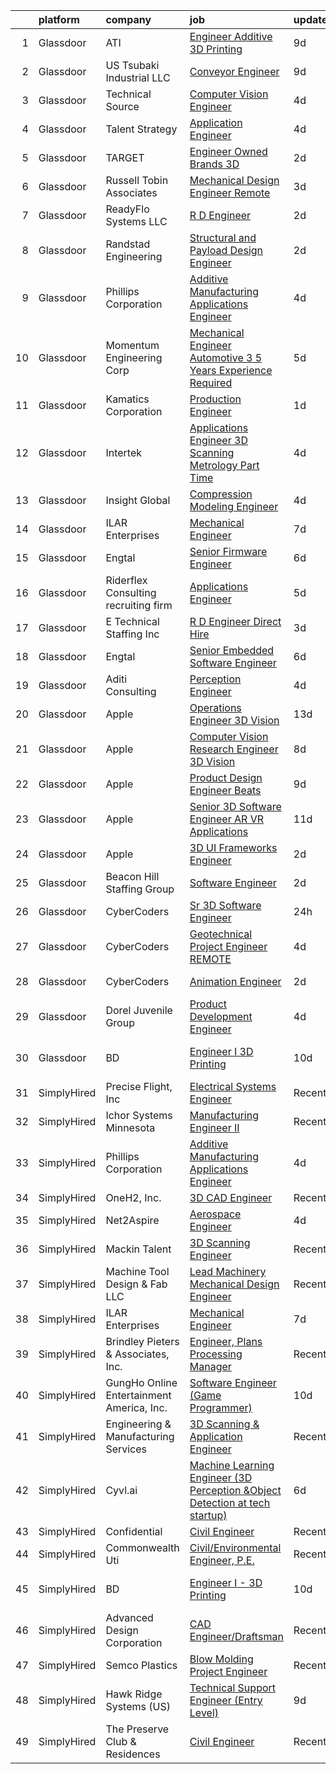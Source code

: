 

|    | platform    | company                                   | job                                                                                                                                                                                                                                                                                                                                                                                                                                                                                                                                                                                                                                                                                                                                                                                                                                                                                                                                                                                                                                                                                                                                                                                                                                                                                                                                                                                                | update_time   | location                   |
|---:|:------------|:------------------------------------------|:---------------------------------------------------------------------------------------------------------------------------------------------------------------------------------------------------------------------------------------------------------------------------------------------------------------------------------------------------------------------------------------------------------------------------------------------------------------------------------------------------------------------------------------------------------------------------------------------------------------------------------------------------------------------------------------------------------------------------------------------------------------------------------------------------------------------------------------------------------------------------------------------------------------------------------------------------------------------------------------------------------------------------------------------------------------------------------------------------------------------------------------------------------------------------------------------------------------------------------------------------------------------------------------------------------------------------------------------------------------------------------------------------|:--------------|:---------------------------|
|  1 | Glassdoor   | ATI                                       | [Engineer  Additive   3D Printing ](https://www.glassdoor.com/partner/jobListing.htm?pos=130&ao=1136043&s=58&guid=0000018210216b6cb59855c80be7307d&src=GD_JOB_AD&t=SR&vt=w&ea=1&cs=1_a6d0b720&cb=1658128002900&jobListingId=1007993265996&jrtk=3-0-1g8822qtq2ap1001-1g8822quei7lr800-09df6aad6b922a88-)                                                                                                                                                                                                                                                                                                                                                                                                                                                                                                                                                                                                                                                                                                                                                                                                                                                                                                                                                                                                                                                                                            | 9d            | New Britain, CT            |
|  2 | Glassdoor   | US Tsubaki Industrial  LLC                | [Conveyor Engineer](https://www.glassdoor.com/partner/jobListing.htm?pos=104&ao=1110586&s=58&guid=0000018210216b6cb59855c80be7307d&src=GD_JOB_AD&t=SR&vt=w&cs=1_c8540075&cb=1658128002382&jobListingId=1007992475288&cpc=5FEB1BEB8E14EF52&jrtk=3-0-1g8822qtq2ap1001-1g8822quei7lr800-650fce38af5bd460--6NYlbfkN0D4ROY9lslZXeKtuIKoUQUNo2wfgAtuUotm8G61JvlSj0WO8vkY0mXyyBoHddmEx16qx_PiSn1LqWMoSv8TzmYf2bwwpK3yUzX26VbhTm_TYDTWOvW_pkTvqg8kDKgp7xfYj_Uk8cLyU3UZiJEJI1oRPKA8pw3UpE3U8SU2RR38x_g6VsvQSC_GKcWTQfgmbMVA8c8xkKfaX4JyfSmI_1KYPDryyif9YTvilj1jgdPorQRNw1WOOhW_AcH-Oc5A8P5MugeeWhYNnWpF4mbXQfhnGT7PUeu5_FOVxj7uHk_NvkAAOGzMZyziMfMf8oGw7zMYbO7r-kYjkUFOtvj9rEx6M2yFNC8LMOH6wxXqwOvEQkJpbx9Efjh7wexyT0opzFiDjTtVqVjtk-eVqLE5AOcE-PP7BhupsftzafpOnIRgqDjc0Mh7oHfYg9sBDijClES2FnIngL0alz8v6rwLOUoS91C69uSBn9AutzyM_rOeUg%3D%3D)                                                                                                                                                                                                                                                                                                                                                                                                                                                                                                                                                                | 9d            | Bessemer, AL               |
|  3 | Glassdoor   | Technical Source                          | [Computer Vision Engineer](https://www.glassdoor.com/partner/jobListing.htm?pos=114&ao=1110586&s=58&guid=0000018210216b6cb59855c80be7307d&src=GD_JOB_AD&t=SR&vt=w&ea=1&cs=1_ab81eb37&cb=1658128002386&jobListingId=1008003082444&cpc=5EFBB0462F9C6B7A&jrtk=3-0-1g8822qtq2ap1001-1g8822quei7lr800-6e87313c1e329e23--6NYlbfkN0BVHAVbyk02xtdsekdlTrE-4sTi7dv4b3jkPrZBtDRpMmX6F-ebl-7PLX6xGoiR0jhKGQTMIl_FAW7O6q_BceTuRIm0HnrlwFONGlsGRfJFA1EcI9Nd26RCV5UuQE5Rl_LNvO9-bKeD-H05O_AQL3BRB4eRxksb4yciKzLQf-bDbRRc7lkAASLAqlniMnVh7TjCY1zckEP6h7o47FDQOhMWRK5S4yKp7RNOQ-eOMzqBKT_hgPEDTDTupbwJ48sangVMZGYJrPhz7PVimuF_ahOGKhawjO-4mZnr2J0Ep8uhcxhO8LxG6krVhePG0b85bxRjU7UHby6vinJUZlNCeVg46_Ny5K6AXDA5h3jwXeFhqz73tUyI0X2nTS5KsrNhroMv4g4s1c_Mfo5tWwnhYWdAkHwpdFUadkrECIZ73_pgaZaCl0j_wvjFRcwN4Mjzbixyo8wovEN4hGM6hnH3YSvDnjKFz088UCpIs9YrIb4CDmDaa6K6Ge9Y06ZtN2frr69mPG8aOxuObKq524GC0ahB)                                                                                                                                                                                                                                                                                                                                                                                                                                                                                                                | 4d            | Raleigh, NC                |
|  4 | Glassdoor   | Talent Strategy                           | [Application Engineer](https://www.glassdoor.com/partner/jobListing.htm?pos=103&ao=1110586&s=58&guid=0000018210216b6cb59855c80be7307d&src=GD_JOB_AD&t=SR&vt=w&cs=1_013a637b&cb=1658128002382&jobListingId=1008002751917&cpc=036CEF58F9688075&jrtk=3-0-1g8822qtq2ap1001-1g8822quei7lr800-fa1594b52baf74b4--6NYlbfkN0BCOpYIKuumQ_Uy_OYh0Ev10okaePikfGeAKZFFiMuRZHCL7K2ltfYdKLVzUjmbHaf0UklXHJyqDMnqg2We8ImVVb48cnQ4xL6C_x2Yg19pwCSTrsGINoOLIbXfKjqm0lqPQHkQHQWxTrGKtz7I7MYmaReupbMoGGIsiCOKzA0b3UoUAoPRHLkOFHVfHaR8bDmiPbqtftTXjYjyzujLqgpH4t52Mpt3Yr8bDyuUATgxFHh_4bLoaySgJJP4MMdKZ-a4BkvWkMPi0LGMGwi8bZwwvjZlGkjbkqD8JMaQKEvTGZhOTWE1EsnCYTNu1NCA69d028BrKw6KUYzqHgejHDKOkMCFfJUkEb50bSEnpsd9CCRz97Gkqij0aS61h5V6d_sLpOHUzL94UkaOJEUQ9i4taxpD6rVnG01a-qluXP15N94G0ha-XOyV21lNy4FeTlh0jr_nc-UOvTfOR4ZV8TJl65bk_DnSdceTofr2qXCxDOuo0oGgb4ZIrDO5E-aMxAqbxjWkEm1f26eMhNlaFSZ5ijebs15XGXc%3D)                                                                                                                                                                                                                                                                                                                                                                                                                                                                                                           | 4d            | Holland, MI                |
|  5 | Glassdoor   | TARGET                                    | [Engineer   Owned Brands 3D](https://www.glassdoor.com/partner/jobListing.htm?pos=125&ao=1136043&s=58&guid=0000018210216b6cb59855c80be7307d&src=GD_JOB_AD&t=SR&vt=w&cs=1_2eeecc06&cb=1658128002900&jobListingId=1008007564528&jrtk=3-0-1g8822qtq2ap1001-1g8822quei7lr800-93c1d1327f80894d-)                                                                                                                                                                                                                                                                                                                                                                                                                                                                                                                                                                                                                                                                                                                                                                                                                                                                                                                                                                                                                                                                                                        | 2d            | Minneapolis, MN            |
|  6 | Glassdoor   | Russell Tobin   Associates                | [Mechanical Design Engineer  Remote ](https://www.glassdoor.com/partner/jobListing.htm?pos=112&ao=1110586&s=58&guid=0000018210216b6cb59855c80be7307d&src=GD_JOB_AD&t=SR&vt=w&ea=1&cs=1_06faa666&cb=1658128002385&jobListingId=1008005649719&cpc=723ADC3DFE402989&jrtk=3-0-1g8822qtq2ap1001-1g8822quei7lr800-06a61e5debbfa8ed--6NYlbfkN0D0oHalkslmxkV5PzCO_JK5R5_13HKlF4r1KLnzIOTGO6Gi7BN3LjFbbHBi3Xkt8jYPsSLSdz1E0N_5l5LcEmo8oGpp6kAc6J_UlzsPTq_YQuo4KWJTRBe1fIqmvbALJGOYyGkqymdPgdVxpVugKgLMLPy9T8kZUfqJHCZF86cIkv5uNwY-fJYDLYtmsP8m6iOYUqDkV2zz9bVGtTaliQLyHWzqDh25iz3PLUpBMZW8skKPMlvU6VHcAVbCznKFPaHGWv3a99gAdm2YSc693El6-b39RwMPvkQNcIjY24Pn2lRIfJkwKGIYjE_UA9uyOKCs1snxwqD9fAmI37qTbtPbCHwviLmq8JBL4d7Cs2qPUh65KtTCcLzt8R6BvP5vL5DL3WhRN-v1X5GZCEAzBtYfXK-jwEF7B6jntGYIKv7fuGq48fpeTI0ZUvbqDtXEJ0ia79evYFQYNBU0t0XUdAGDjKeXKrt754AFzPG0ctP8qZ-759uEQ5LOk135sgabkDdJgOPqidE3bX3JVXhvaNcCMHn_Rr3RMs02pxRTBUR14g%3D%3D)                                                                                                                                                                                                                                                                                                                                                                                                                                                                         | 3d            | Grand Forks, ND            |
|  7 | Glassdoor   | ReadyFlo Systems  LLC                     | [R D Engineer](https://www.glassdoor.com/partner/jobListing.htm?pos=101&ao=1110586&s=58&guid=0000018210216b6cb59855c80be7307d&src=GD_JOB_AD&t=SR&vt=w&ea=1&cs=1_e871347b&cb=1658128002382&jobListingId=1008007972301&cpc=BCE4811A78D39AF3&jrtk=3-0-1g8822qtq2ap1001-1g8822quei7lr800-faf78731b983c332--6NYlbfkN0Bh7dbv37_2CMQxEzcJzXsTkChSOzoQaUPj03dVqSQYNzM667wxmAHjfOf9pZrbGKUxbkApDTTP9wTzoplqmYjxDDyYU0XfiJZbIGn4Y8AJ7g0QOVw1FcT2E7c5DXhCTcEWXgK_3iG_olX7EZ-JZ0f73BSLPYLZdqoZ4EnncmzxGc4YLfR740atTZfqj51j_tvfBsfjndAaB4PwIZO1lKe28Lgq1DrUQFVALi3BgQVjhUjhSA0N-y_Wsy8dkDd0tnHuu4lOGPXhHXalVVY6BERRX9mBSKs7Fdi9NqXG_hKbdYzEvSEYUoZJtdD5PmawmF4cjCv4oYDDbZsKhl-oEaZ4984gNDms0fT-l_irGQ9jGhMg0j-DkRRfZEAd05MlOnuNsQRDpz9re3hJCp-zBdre20iFpaQZ1e7bYOvzx3Uwza9DNW3o12K-wCfT0t18x5ooFYcIlL0BJDHRaGtvOcW4ejAJsD_k3YfPL53zaRScv_gbKjRoHnc9ebFvzxRqh6QaQy6JRhUmnA%3D%3D)                                                                                                                                                                                                                                                                                                                                                                                                                                                                                                                                | 2d            | Corpus Christi, TX         |
|  8 | Glassdoor   | Randstad Engineering                      | [Structural and Payload Design Engineer](https://www.glassdoor.com/partner/jobListing.htm?pos=119&ao=1110586&s=58&guid=0000018210216b6cb59855c80be7307d&src=GD_JOB_AD&t=SR&vt=w&ea=1&cs=1_2beacaaf&cb=1658128002896&jobListingId=1008008599799&cpc=1160948BCBA38B5B&jrtk=3-0-1g8822qtq2ap1001-1g8822quei7lr800-31d11af606d27cb4--6NYlbfkN0BDx217eft1lC7uqItkaModCFPNh_e0lnHdKkvEJecXwu4gIqA7CFTnvSYR8MShG5bGDIPZuT5v91t5oS1YIEr4qUhI3rECDqBBUsbyodyug-RuSXQugMMw6mNqZJYCeAKnwPPfeMOmTRPuwjf8ylE6iGxgV9bvMyhSXkC9KEqAWIdhdMkRaa-kQWHog32QDtWzaVF4S0DRnraaWAW3lpchBz5YenrCzn9aBh-Y52QvqGYXp4bmDUQAhL3fiUg5s7YombimnkniUqJqKGjzLBfF5rvwxCavdndtMvNIP8zvxbJpxzj4Fpa6DdwAyWFOakcR8aRN3Ocyc8ZKD0ItM6bpmTJACldlaFMYZEvT2kQ0v_oCil3mtQxipPMGR8nbaVZ0ZN-zKeoPyK_8hMQvqKTqrZ8axF3QxLYA3ohyECgh_rCCq2HFI6pUWt1j7LcbMhJT-TOZhr6TrATUso8ij2guvwSza-bOhuQtDhvMJzxhkq3JFAtdVhhIFCAlXZ0-RinEEIfk4B5alukNYN1CZm4MGhVaQL0FFoqmvEx02R3y585o0k4ao4ANo9JZXB2FrjC1rEti-T4oSrcbfXZCMlpeeKa-0adPb8QvPigVzAdHDzZc7T80wXTv_Giv9rYah5wE-zIO3CMjTbQvAt8nGBj5hpKxUoBZF4g%3D)                                                                                                                                                                                                                                                                                                                                                    | 2d            | Long Beach, CA             |
|  9 | Glassdoor   | Phillips Corporation                      | [Additive Manufacturing Applications Engineer](https://www.glassdoor.com/partner/jobListing.htm?pos=105&ao=1110586&s=58&guid=0000018210216b6cb59855c80be7307d&src=GD_JOB_AD&t=SR&vt=w&ea=1&cs=1_47dac415&cb=1658128002383&jobListingId=1008004160562&cpc=7F6F94E2229B3AB5&jrtk=3-0-1g8822qtq2ap1001-1g8822quei7lr800-f85dd1ad06248d82--6NYlbfkN0Cq0E-qMTUUYGXc5Z0ftFRu3SSouILQUmtwB-a80BILOvOv8WQpywn9EDr5TKf5wpddeE_70P5tQ3KbR2Gmrr_2xAcAANWZ7DvDYblr_LFPzSlQklna84CdqETECwczIQBWllafozT1GufvwpUL5qB6FNH-kPkB_5kdopBHorC8wGkFHTtessyh2jIhcyKlMfQSzX7ZDXemAICUDnldsNhLGZGj6pBdpIGc88iNwR85sf2GNkA5efDxCwPpSKida7ezZA3xwUWkoHBAramzFUGcFEDf6AivdA2cYptZMN2Mv6Qy1yCGkHucDMbnwEYm70kvE_PatpfUmNQP8yRxCRHLNTrAviOGINdmP1CYMbeOMUEN3q8GF9yIrzqkmAVjOwvHkB0Trm3fENij2McvjbZDcubMqVzqbByf0deCZP0t-jgjpnvMtGe7jA3XZM1Ghk57sqrOaPMY_eAZa674F8lZnSB1vgayF2N6eaF8tYM6zxrB3kBoXg4SRZ9BGmUbmpL-2CCgwXnWNmfOfAi7pjISnU7VU_CnKUR-CoCr5HMMcpDArllkb4amyaqDYa0SA9Q%3D)                                                                                                                                                                                                                                                                                                                                                                                                                                              | 4d            | Remote                     |
| 10 | Glassdoor   | Momentum Engineering Corp                 | [Mechanical Engineer   Automotive  3 5  Years Experience Required ](https://www.glassdoor.com/partner/jobListing.htm?pos=102&ao=1110586&s=58&guid=0000018210216b6cb59855c80be7307d&src=GD_JOB_AD&t=SR&vt=w&ea=1&cs=1_586e433f&cb=1658128002382&jobListingId=1008000637161&cpc=F793441F64F6F721&jrtk=3-0-1g8822qtq2ap1001-1g8822quei7lr800-c48283c8a5f18b93--6NYlbfkN0CHpSnjIPxMtekS58WZl5Olhjo2iWL5RjE_Boe0ccr3Fsq_ZiJFoxf9EaULbXoJvINCwcIzZCyt5twGWC0gAENxkiHgBzZB4bScqqm2psVptXsCbQuW4cWyBw__o37ZmoKRkwA_W7BKL_5apm9pe45C1hXHEREqOIZs-PfrOHDtETMnzS3IHfkCP8Ra2aUb1ux18JdQl3y42028PVXR6CJYuA5MPkH8JGgsXhfpUNyQwUtbYucNsmh5o9SUTF-i8LDDjYf-he09yyBzJxn_ErwtfsKuiY-Mjpkq_VLp0QcwBnunJrqWE1SXRp4sgsdcoKpJxLHkJtlpEzKucOPfmvyc9p5KNoQoHDBi7g5UjUgPgiC_emFnwGbORsEKPCw2QzjBAEmDqZnczHsJr7gI7-YifX4aER1wFkWJJUHa17TSIZ-zez5vaHhi9LRrMm20g_pzD8YMqbPK_ZWmU6OqsuZBrcz2y3dc9XMCv2_Id2kAGay5glc3OJJOwHzsw3iPiBqLrDxPBfgH9g-M_hEE4WAwzw1uIfCTDR383vwcqXkDoTZfmjtOGvIRfVrZEBDM-zc%3D)                                                                                                                                                                                                                                                                                                                                                                                                                         | 5d            | Torrance, CA               |
| 11 | Glassdoor   | Kamatics Corporation                      | [Production Engineer](https://www.glassdoor.com/partner/jobListing.htm?pos=117&ao=1110586&s=58&guid=0000018210216b6cb59855c80be7307d&src=GD_JOB_AD&t=SR&vt=w&cs=1_5710409f&cb=1658128002896&jobListingId=1008009863894&cpc=280AB1FAEDD8D536&jrtk=3-0-1g8822qtq2ap1001-1g8822quei7lr800-1131f65d7a6e2164--6NYlbfkN0D0ff9e8Lfwlpl5zGbQmpn59AL71QmFd7VKOAnfyjZzp5sdngV8WPgYe0dov1m7Y2kfDkGO5aVB0wC1CMF-LH7iJL6QXnZfkJMc8JsPLAt7TLqRRNPT0yZHwzr0x9XGkF2nF8KYd3wA56Eqnz8dj1zFqRaVSlkUy3scI7AAknC7AzDT3iuwl6u97UVDgP5OwECub511hpKccqC_QIwEifEXlCidBxkqHzTotIGD9OQB0_jYf5NTQARHXjm-W7g_2oWUxasoH4cRk8UicX4PVde9koCCO-d9Sue7Ri5N9qiJnFM4cmDO8IcdKuNDXzCET-SDdV-xccLq07UtNkdjXpb3xVgUd8BlTyFsPo25CV1ODgZ7bKu6E63sIOq0wOYLNm45N07ac7wlsdffxaL5M1ppb55l7vv1CPXKATwF4HOpGmxoq7swkBPQhsUbMnbx8vhAKvNklvk6ozHXydD_JE9fo3uQsDrO7Ws%3D)                                                                                                                                                                                                                                                                                                                                                                                                                                                                                                                                                                            | 1d            | Bloomfield, CT             |
| 12 | Glassdoor   | Intertek                                  | [Applications Engineer   3D Scanning Metrology   Part Time](https://www.glassdoor.com/partner/jobListing.htm?pos=128&ao=1136043&s=58&guid=0000018210216b6cb59855c80be7307d&src=GD_JOB_AD&t=SR&vt=w&cs=1_03fba7ad&cb=1658128002900&jobListingId=1008002552609&jrtk=3-0-1g8822qtq2ap1001-1g8822quei7lr800-2fa1a60f2bd6c504-)                                                                                                                                                                                                                                                                                                                                                                                                                                                                                                                                                                                                                                                                                                                                                                                                                                                                                                                                                                                                                                                                         | 4d            | Houston, TX                |
| 13 | Glassdoor   | Insight Global                            | [Compression   Modeling Engineer](https://www.glassdoor.com/partner/jobListing.htm?pos=123&ao=1110586&s=58&guid=0000018210216b6cb59855c80be7307d&src=GD_JOB_AD&t=SR&vt=w&ea=1&cs=1_80f3ec42&cb=1658128002899&jobListingId=1008003337621&cpc=654405A9B1E0A9F5&jrtk=3-0-1g8822qtq2ap1001-1g8822quei7lr800-d47531617bd732b6--6NYlbfkN0BKkHZu3wF05EeDimN_p6sYpKCMArvwa95YdH7UpkaBCi52Bcb3JNt3QpXU1JGZrLSYml6eKTx49vMbZI89GNIiXqQSW2GcK8K98pkIo7MWu6s_i0OYINXvTanuPsz3pDLyHV3XPPqp-SfrCGeqhlvCxpCL9FwgiOE3hsx3ApTwXDs4IzomUSFZtmBDlA6TXuV00kfi9WXBOHkQJC-fdUAM2UtNaNXr0Spq22DnZeoIVBliF_csGvXUMroyXLLlUJeWfjIybcTEAy1kdURErt9FW6tMEcFFAFv04WI9lNEohJBfgH4Q7cnS8-5WyMkGT8NaSOmTLt9sexlGW0IMRijYDENrGd7GgTep4De73mqff1_XNWgvnWDVp03VgRvDwewFNcwV40l-kr2-0QNlD1NpR38fqqGOcVltVt2bWzEchPjj9ZSLS-4N8akxTlO11EEC_KFJrDZ7f6cUfkleBHgfdLZQ0yP67jCc0AHgQUAhj8s8DqGd9y0AeAzfIgYDDGzoR-DeXZJJmW5Ai9TuZ1ua)                                                                                                                                                                                                                                                                                                                                                                                                                                                                                                         | 4d            | Doraville, GA              |
| 14 | Glassdoor   | ILAR Enterprises                          | [Mechanical Engineer](https://www.glassdoor.com/partner/jobListing.htm?pos=127&ao=1136043&s=58&guid=0000018210216b6cb59855c80be7307d&src=GD_JOB_AD&t=SR&vt=w&ea=1&cs=1_e81ddb96&cb=1658128002900&jobListingId=1007995149305&jrtk=3-0-1g8822qtq2ap1001-1g8822quei7lr800-4d367136f70c4f0e-)                                                                                                                                                                                                                                                                                                                                                                                                                                                                                                                                                                                                                                                                                                                                                                                                                                                                                                                                                                                                                                                                                                          | 7d            | Remote                     |
| 15 | Glassdoor   | Engtal                                    | [Senior Firmware Engineer](https://www.glassdoor.com/partner/jobListing.htm?pos=120&ao=1110586&s=58&guid=0000018210216b6cb59855c80be7307d&src=GD_JOB_AD&t=SR&vt=w&ea=1&cs=1_712f2a08&cb=1658128002896&jobListingId=1007997749854&cpc=47CFDC01B3F81FAC&jrtk=3-0-1g8822qtq2ap1001-1g8822quei7lr800-f352fd73ebb209b7--6NYlbfkN0B7Z8t6fEMDh_BTkcJVPNJicKvZQEBTy5HSwyHa20ewqmyfWNXjNsfvmtdqiCQm-EwkGVhWC41tiQN2mrC4JIHXkbo0d9lIRyVttaPD5n4y0YB2JTrKS8Xs-UojCRzAQwoJnDd55hQ_pVUPu4o1f5GskgQLgBiwmvKf8p3NXDyAG4x17QdoMSExGb1pWsV4vBAwkY4NJCR3igKmjaVIYEpm4eDOqhrlRiTHeIZ0x38ywbnx3_bKqtF2FhHDIfZgwUoVWXSexG1LikIkOJB56Yiu7B8YHQL0EJO_K--u99T8hYvy5D9P8fn_xubu5p8Awq3IPxT5yOpdbSVPfQU80TtNfpEoxPbr40Zq-_NccdQneirneL8KgGyQbvH2a2Mx4xa0pszviuQPS92peZ7fLpHiBA9bVIwMtSxndih809eDUdiS-NVeOWJy-NJ3itdSrYY0JgNO-GIrK_4CQjoCI5bRjYSPAY3GHnNIWCTYtEgq46vQNe6WF9Bco_lSumlkWPD2JJf4YQCrUZelNyyMZe-i)                                                                                                                                                                                                                                                                                                                                                                                                                                                                                                                | 6d            | Remote                     |
| 16 | Glassdoor   | Riderflex Consulting  recruiting firm     | [Applications Engineer](https://www.glassdoor.com/partner/jobListing.htm?pos=116&ao=1110586&s=58&guid=0000018210216b6cb59855c80be7307d&src=GD_JOB_AD&t=SR&vt=w&ea=1&cs=1_70ae7a54&cb=1658128002896&jobListingId=1008000323222&cpc=B101C867B3EF2D75&jrtk=3-0-1g8822qtq2ap1001-1g8822quei7lr800-79b2e3775a069437--6NYlbfkN0As4jd5aSKiW_uIisjgg29AJq4kDcBvocvbMwgV2qt84RZnmGr_1l1iBSOC78XtD-gnTSSyW8sCfvyEnJ9Fsz17pSVYYERQW7ImUdL9uFF3Pn73qZojGB95DItkJ1vyk05xNIYMdZbMNcQOkxccsvN6qCbFjTT8bu6YEpd--CmQxR1IAJA529js7RiA6zTWYGa7GBPCovAeJlgrQXjxKwKyXLTxUIk-yUJaA9Ck2c2VzvNu5vqil2KRhvucSGB_2TG4IxRqmjyJttQGPe4sNoTQCgx1gO19TK4ZGyL1dkUdlPnKwWE81U_LlYXCMYLf0V3qS3KMFX4m5Egl8ho9U9TII1aV3wMw37gp1mb-f3DQgDCl5WNyas3973QGS-0yGXIqARuR-ID3xcUKugNbStoI5Os3zaRDopjP4Umx4PvKkEF6ojO3G4OZdkba8hF6RszgTrwV7UZurMAY1jMThagMajBdE-FyA3q5ndbagziLsP0XfQdLLFRRVPtPw2YM5lCJactMjAwGaQ%3D%3D)                                                                                                                                                                                                                                                                                                                                                                                                                                                                                                                       | 5d            | Denver, CO                 |
| 17 | Glassdoor   | E Technical Staffing Inc                  | [R D Engineer   Direct Hire](https://www.glassdoor.com/partner/jobListing.htm?pos=121&ao=1110586&s=58&guid=0000018210216b6cb59855c80be7307d&src=GD_JOB_AD&t=SR&vt=w&ea=1&cs=1_b7bf388e&cb=1658128002897&jobListingId=1008005814900&cpc=47CFDC01B3F81FAC&jrtk=3-0-1g8822qtq2ap1001-1g8822quei7lr800-1918afd36d309995--6NYlbfkN0BzewWZAvHrP33pFa8rqSYdBADwU_6W433UX-ZzU7DkomS7OpghFS-EYy12EFEyES7JnzPNjN_j1IyqbFN5OIkktDFIRt8T9P_tBqrH8Zb8mVqvzQ6kr79WH7-Dv8jPAFCK2OBBUoww3FjB40dYXUaqjIZlewM9Qo5YqGM6sCUDmLhkQgK52ek_tPq9ZeAADXs0AGl_IRHhyMUypDrDEboLxpcxdXc410om5CqiuFXKGgSgZXgiZ79Vw4cpW0c6dTQuHK_X7mr4GPi267s00GSLZK8Dr9J_dYbV_l6wLxUMByYemNAQm8lOw4jbYW5RjTGzAECVSFyXTghcSXVtsGN3QEsQq_bBdvrPw7c7euSCN_UQPujsRaKfJsHwyYMCraMWkwrDZMND25JyPeKl21l6mXI72Jb7W27AosoUfAK0J9NO_ZPWSJi9P-OqdvKLPSKVpCjaWvGQ8mT2iCtFmGy_qohEvGswbB0oGUSVoy0CueV-HGXNEwz1aPI7SkCVv-eOavK-VOQ5kg%3D%3D)                                                                                                                                                                                                                                                                                                                                                                                                                                                                                                                  | 3d            | Saint Paul, MN             |
| 18 | Glassdoor   | Engtal                                    | [Senior Embedded Software Engineer](https://www.glassdoor.com/partner/jobListing.htm?pos=124&ao=1110586&s=58&guid=0000018210216b6cb59855c80be7307d&src=GD_JOB_AD&t=SR&vt=w&ea=1&cs=1_0f54a0ae&cb=1658128002900&jobListingId=1007997824843&cpc=3BA4CE39D5B5DEF5&jrtk=3-0-1g8822qtq2ap1001-1g8822quei7lr800-82d6f23704817a50--6NYlbfkN0B7Z8t6fEMDh_BTkcJVPNJicKvZQEBTy5HSwyHa20ewqmyfWNXjNsfvmtdqiCQm-Exwe_wbqNu0QcFeivMAlMSODOnjPIM4O5KHHcFOrvF3nZ7IR0TS_3NafrLNa-GRmrCLDBAWYCfr-3yabP6jYzArtLUwaDuZHeZnwhhiPjv9hMRAdwv-Rdt9ASIuz4idRbyqRbUgB7mqjacDvpjqt_9G1c_1Q0BdKNw7VPzPrWOfh-sukmQC-ip_e-TG0syn763mm481bqHlagyWwCkZH0vz-DVOf8hkqRK21V-NuoanB5vdNXpEbatTl9-9QfQUdriTRrPfHZqMvwYQ_Vy-sI-zV3VoBTyOnimo1oHLFsvO60xxs29UjZntanS1EICNlNBZf86Clpg5l1H5mGHtWGfixd3P6wrGIAk7iEQ_c5zl4EZ-zeo2LpuT6HnFrPXI43H5RkoVcgD__0GYSzfcVfECgkfyBCmFgKC5_R4dheTcjA1Dwto-O5v96kM2Vwk8z7N63PFJbygz9MRobwrLi3Wd)                                                                                                                                                                                                                                                                                                                                                                                                                                                                                                       | 6d            | Remote                     |
| 19 | Glassdoor   | Aditi Consulting                          | [Perception Engineer](https://www.glassdoor.com/partner/jobListing.htm?pos=107&ao=1110586&s=58&guid=0000018210216b6cb59855c80be7307d&src=GD_JOB_AD&t=SR&vt=w&ea=1&cs=1_1e7d8c8c&cb=1658128002384&jobListingId=1008003415807&cpc=6A22310A23505C64&jrtk=3-0-1g8822qtq2ap1001-1g8822quei7lr800-104134ac6f69a0e6--6NYlbfkN0AuNd_gv5pT91147UfqhPK-quFaatuzygEDiCFlSJbLpXNlMXprQtJTtZ_p9sqbKibAwIxK0TBSBn85nLY8vYGWFaGniKI-aHf3wafLZ1Ar6VNXxsoVfP-pzX0OClOcf8tmdQx2huAAvXSBz0A5O5ZKt-nAjsmbdL-bZfsoU1UVI8uNsEqNd91lh3Yz_SK-a7wXvWEa_eDPzdWpTk22QvEEJ4itP_Jw28QM9W4dI2skzoZ0P02yK5ZBRViDbG2XaPJTalzhpUW0F1698KPf7aXLj2iWIgXPwoC5MSCKRHPxXtL7HEvhP6KiGHhAJSQX9NqUaswjXmHmpA4j0nob7eDCFRENWgN-yBnDpCnnvY2SbG29PBHst5x0zDe3Q7J2GE8_n5ViOF1cvExHx0hSaXcXCSMsl3P7jTpmzRjy85dhK91eoreoWBLkkZp2l2hKTfendv0yYTGqM0VYaTKykzfNHZJsMxxgV7vprFLdZGvD6xm3DK84ZRl5_eYP3A4bB_sx8mBaBTZgvQ%3D%3D)                                                                                                                                                                                                                                                                                                                                                                                                                                                                                                                         | 4d            | Pittsburgh, PA             |
| 20 | Glassdoor   | Apple                                     | [Operations Engineer  3D Vision](https://www.glassdoor.com/partner/jobListing.htm?pos=106&ao=1110586&s=58&guid=0000018210216b6cb59855c80be7307d&src=GD_JOB_AD&t=SR&vt=w&cs=1_28f01e71&cb=1658128002383&jobListingId=1007984018874&cpc=AC285F3A3ECA6BB0&jrtk=3-0-1g8822qtq2ap1001-1g8822quei7lr800-f08943953d5c4652--6NYlbfkN0BvKrLyj5gPmtZO9T8euul8TCxuuKNOtzRJOomxnwSEodTz2Bc-sPZlt2Zgji_QUXGPlZNb-PcJASnShW2tVom8HC98qLWDCEFHSG5GJqHxGfqdpuHZ3-WCuaAXWfkPZ2W8P_u6J_TpUZfs6K6LecFOKCh3_W84Hl3yGQu2LEMu2Ukm2e1J2sp_1TRNh3V8Q-L7GQ1pjuDbWABDKL4WdM8hiNSc4kxcg5sbjkugqApa6PzY9mWCSGpAyu17v8R9yhw4Z7yfS69hnrEmL51X8iCWg3X1AuWLeJjaauorU5SLlbA1SdSWuRkv7cC2woQIbnEJ5vAt9JzwmtfzwdNFQk1HprXz6KSPCAQ2d7XhncpzxRUxboADGAhh-LxrU-6SS52nNdyLEjBVTeGXvd50rCvjY0qRjWWNAfcRd52lyePNnoLEEaK4u0TqNx4a3aBnn-Cbm1uRTQ22ankBzayVcBdjfYJ_vk5JXkzpvchx8hkRAnv5bO22-Ftib_5qIRlYSaliMYBGcUOouHDnBvYh_TyUN_s-RmILlJ7ZzzOUp-XUpAKP1K6ewAYPz-LyFpSBNCKgTDgYhPEQOoNNR76kq5dz6ImISZGbg_4PW0veOl8Aem1dfDMT_ttSpC-PaDCUUNr6HIXx9HeW7RT_4TUpOh522ogF5fEzohWjn0yXaIAcUVZE9Wn0eZBNSfHsH6hIzUYiQbx6_zlTJZCLEsf8GF9KPZff4AUOv-Vt36ByN9_45_PISU-l3OcLe2rj95GK3cy-FkxTmn4bacghv8IHNrDwDF4E0hfPiimTha3QFDPf8GSMwrK3hf7M81fQ2e8W1_rFUbd8rTItSTZ9AuA0YyhVhzTD-xbrXbmd1xsK1UsmYp8cKNcDdvcZ0AKjgjfS7a1eIO6S867D6TLBHy6hsadIMMDR2y22KEC3c5He4isN80CM9KXrAcQMJtgyXpvIK2xBOcKs0yt3iZVEXUA_S49B)                                               | 13d           | Cupertino, CA              |
| 21 | Glassdoor   | Apple                                     | [Computer Vision Research Engineer   3D Vision](https://www.glassdoor.com/partner/jobListing.htm?pos=108&ao=1110586&s=58&guid=0000018210216b6cb59855c80be7307d&src=GD_JOB_AD&t=SR&vt=w&cs=1_79c593be&cb=1658128002383&jobListingId=1007994891558&cpc=AC285F3A3ECA6BB0&jrtk=3-0-1g8822qtq2ap1001-1g8822quei7lr800-b60ad28fdda07d1b--6NYlbfkN0BvKrLyj5gPmtZO9T8euul8TCxuuKNOtzRJOomxnwSEodTz2Bc-sPZlt2Zgji_QUXEmfTkDBj05Hvn0WFPPYvcigi7ZCWK9b2keuuu_Kt-cWPsXjg_yan-Nbhu3K06bNIcIwlKnvqYKeMiv5wiAU-d5UiqWPlLPqtQT3upNKufxKxyrKRyoaMWUyg3qMGbUDZW0iUTlZ7qvz8SanGZ3K0DU4FDhCfQE_G18K7JFTS4YEYEiFbndE-8ZkVrP_gfofdL_iTg_erOMQ-KGrU6QQCEPNqUsdtMr0C-5ll7ZTQcp7qLqFytm7lcEnZ27wA5BJV_cvyUSEMqh1-gbNqsdIc0llK3rH3_aNptFcPGKg4U4JgIpF3hmnFAYbNTeAM3oEwWNcY9DlrIPt3ai1Z0ekLS4Q745sOPO-8TGO61_UKoMZ-4WccZQAsOYXQCOb6kPvU0CxhubP-SEOViQMsZqFo2bL41Z5nJNLsoLILvP9tDNxjZymA1Wa3rdufNK0GRDvlrP6u4HR88g2YqLuC1O-0Xbda6ceVwoe-oYb6HgfbsCgFaimVM1lgnlhMYfzWGwFXKyNcvjQj51yUfLHpE66JTTRss41NWBMnH0F-4JGHDqYhyJzI_Y3Soj6iwQnubwH620iHbCR9iBkxgEs_bim4uCiJUWiVdifFu-5dQYKy2mANvRvB7uS6dWenoQz8Gaf5AJwLTCT2THJ3NGS4rIbmSvxU7mH2-g-BOISnDxhuBdMWvNXt18r5ZAPQximzkX92lB6rM8_Au-OdhQldfL3ncrFilmCZGDYc9oMNWxukK3jNyjqjhw5um5THF2uchVrTO787tAeW5MBxbHhuuJor1okY-02Gm_8D5Cd_vbkvokXuiXmzMW5L6_1s6i0lB3gE-Np3agSEstolEs8v4fMfyW3apU1ZFAMBvv_Ca5S4Ot6IOF56CVXEV2HzI4ZbvGRFdXAO5Cs29sucmD5Hli2yhsW-TShXHGqAA%3D)                  | 8d            | Cupertino, CA              |
| 22 | Glassdoor   | Apple                                     | [Product Design Engineer   Beats](https://www.glassdoor.com/partner/jobListing.htm?pos=110&ao=1110586&s=58&guid=0000018210216b6cb59855c80be7307d&src=GD_JOB_AD&t=SR&vt=w&cs=1_a15d032f&cb=1658128002384&jobListingId=1007993991377&cpc=F41FEAB56D215062&jrtk=3-0-1g8822qtq2ap1001-1g8822quei7lr800-2f2611ac3c7c73d1--6NYlbfkN0BvKrLyj5gPmtZO9T8euul8TCxuuKNOtzRJOomxnwSEodTz2Bc-sPZl5OJ9R4TJsNcmDZ0l2LB6DsWeei2ilAxn0fvXtGmJ39YWejOxSkMXT7_aXs-REHyUBv0UscllomtWqh7t611MYrPar1JcoXtIo4WrfUTN1Pq8rkGmHxMQ0eqX9b6s55vaEnRnlm9KeYWd_aJ-5qn5z2yfytSZvtxhtWdE3X8TqrtXZ-6f5O-9XWdVbsaKu5vYGb2tJIwTOuMConrDmFcrXCnXsJxBCObwFJJv4Gx-ww1d30qhDTftqtsWwGv9VtXjSw1XePy6oZVwhLXqH8z2RNIYoUsD-2CzT6fr05SqsQ_F9Fs4MPVG9-A6bi-Fk4YGgX1son0qL0llEecAWU4hNobQ5wL3YnMfwBpSIB_k4YtzdXXbcamP_6JTmXDOeeJ2-HUU4hmYRSajO5-RdzYO-eDZaQE2rfxmjbottUv65Hf2FpF3aRq4V4o0kRfcNOu2owCOVDdzIZDImGwcIk225qvkqORus-mwY62I6OFwaYPOyDrkn-VPEjtFMKBj4TJYkUHKVK-_hfXmiEoSeOXR330jpEYiP-7-jhHdkiziUTzHHgZx2PAxY6fu_X4_nuSeoDyqHimxlm5Uh3g9cFQOIHtSDxNNEoHlHuLDxAtrLu_kp7_9z1WpiDRnBN0UO9hWve_EjZwzd--Z8XzDI68Xa9N_VrX3VkRdN38miRPd9zmAY37AiMS4RGAs8zEMhGOE78wD3MncyswdbNEVPZhDZS68uC2c_rDpwz23dkuW6Oai_V1obDqa4kjc0sWKNN_nWySTPFeCjJZMVD_Nt2pi6tzrreZdXxKkoW9noKfD6oqh075D_Lw_slGPeuOy1zOynyVY9zv1xQxWNtiA2Zj9JoJznKQrmcfwkqAOmQKJqMr8LiMlVTXYWYmpvfjD9yYerZlBikDDlkUe1aUA0QEHebMRqaUTIU-h)                                              | 9d            | Culver City, CA            |
| 23 | Glassdoor   | Apple                                     | [Senior 3D Software Engineer  AR VR Applications ](https://www.glassdoor.com/partner/jobListing.htm?pos=111&ao=1110586&s=58&guid=0000018210216b6cb59855c80be7307d&src=GD_JOB_AD&t=SR&vt=w&cs=1_d02f4c16&cb=1658128002384&jobListingId=1007986637432&cpc=F41FEAB56D215062&jrtk=3-0-1g8822qtq2ap1001-1g8822quei7lr800-4186d3402bbf687d--6NYlbfkN0BvKrLyj5gPmtZO9T8euul8TCxuuKNOtzRJOomxnwSEodTz2Bc-sPZlbtkML8D-m4r72eF5UcTDMU1FaSYnofi4ylDPY8Pt1Ty3StQr7k8aEwbt-B-z-gOzzE6aq1P65m-tE6OhN0GONET-xmMmOEDXAdSHNfjDSeAdtU_SylFYXiiQfVIqFEKqGc2rFp8xi95Czux6l4RvzYx1yI98dea2GvA9Q-Vj13OoD8EW2cAJEms-AweLZ7HoA4bCw74zKmCfqx424VIkcfeqtCXtj4YDoOfJUjpE09aUa_QVatWwY5Ub_Xnr1SGaZtHZlu-P6rUI3sR0wZe6oiawLyDovhy1DnB83WBbQfhEnC9jSi7GmZqAkWGDqF3XlCRA5qXz9ApaSkf76QP46Ot17K8NaiqAsBBBmpJs70ipByeTqAZ8NSchSK51bEAaLOmR0Nho9UwpRX5f6ktD-EDgdo8dwaZk5heIQpFX5ihjo7ZNYKCTZsqpifB_zGOMtHhdI01ZSwKBOCa9FV9V7LeG0L2tcg7Hfscb1FcIvVOWkzKZXfrrbjevVJSV0S6PY6zajA-FZEfXtTIMCf7YSIv-pyiZplwVzts-apCoXjL0mydwjSz58OppJHeWkf_a0ut7cN57rJP89XgWxyIzgRDZs9hRy-KzS-7N7uL5GCDZ6aWcRs7gOb2oEYEuDmq2vhoo-qY51BeDvi6-BVA5Ik9dji9xymFWPZCF8Sr-qCGTxBhIl0-4U-7aNmfMR2tA7W0Y9H-T_kHz6_dJTue-M_zZ8gyUUufwmtv7iJ-NYLfacc_c-4pa7BiBsUuQ0Pj6mHldFHC3PIRNfcl8zT3aV-bEuFHjkz50T8QiJwt7YtjN_2tqTb2UXfhuL5EDzWkjDYVh2yUrRa4mF-Ogyb_RNdeT8ama2lwqlr64zcM8jvTJmV--HNTz7nStpVPBAYcFbi6XiqbazGN7z06dLnMd-yl0Vsrq1acEzzlBfuN_qA0v6zBuQph3Kw%3D%3D) | 11d           | Boulder, CO                |
| 24 | Glassdoor   | Apple                                     | [3D UI Frameworks Engineer](https://www.glassdoor.com/partner/jobListing.htm?pos=109&ao=1110586&s=58&guid=0000018210216b6cb59855c80be7307d&src=GD_JOB_AD&t=SR&vt=w&cs=1_c2a6f936&cb=1658128002384&jobListingId=1008009138654&cpc=F41FEAB56D215062&jrtk=3-0-1g8822qtq2ap1001-1g8822quei7lr800-740bc62d46df2290--6NYlbfkN0BvKrLyj5gPmtZO9T8euul8TCxuuKNOtzRJOomxnwSEodTz2Bc-sPZlbtkML8D-m4oQhPFEr4JoDiWtrmkvOkV1ZeZt1Muek4EO_rVM0llkCDFJS_9uaxYJWiFKTl_FbjPnK4EOWOPfMIK8uW9YU4tGk4l-OSyYNAYfepmQO6JiCtYt2TTJPDxfHe3z5oyZtduB436RJjot-_b4IDnEzrvaTn6qwaEU8yztWlQjUND25ahuULsHfEuotuTAdab9xfWzvLqt3AKYy6du_epYqQ9wSdCh0UzqEODnUV0Xh5HBhZYxZpZmdAp1EGtS-bj0yLBWyJ3b0xxO3bf_Y9fncezQbgkZjsrKpHYKtBcE97DpAQLOAaLSV7uLXU3BlC6BxhzQbjmPZok2oKOVXriPJdOmVS6rUIUpnfGXJVAZxCAXfPzWey8-Hr9Ru209pfnHQzSPAnK0OZ7r6H00iVBetHWOnqXjGlY4VPJs-LOPD4bYywH59P9nrr5W7kMxmqpOs-_WWasWcxarm5GJGDQrzKDEgfu1cXDrNaJlSBU3hiNydsArT20Wct70_CbxCLP_IJ0CKIKvNit3k_rvPU2ZX4fJJdCsF1uUwKJl6wIcB3LEHwojKtMXeFEBrmnSqntunkZT0f4isWg0sZm-85tPKXHUT3b7AhoDiOIBMKsoafL-l2nO34BWCeX7olhV3SLLqZsX8nsCovqeRRbpzbAxGfbA0YlCrwZa_P2sKsaRRCD00413hIFV31t9JmUh2GeqvcRnIXVKfuKztUbYlopX2RfJeO18hdg1N3WNzvgWZ-nzzIOAfTxqZFWfcWUTduImNORp84nTo0R71zm96SolNVbpFi_3XFRamAsq2La50fCu7YGDtgfdPgMCZWHJly-aOXn5D1QsWXw-YxQGOulCNdrnbYfviIjofZK2MTRXF3-BlEIi6C4ztzcdf-bSzeTbi-xMCXLjsg_wLA%3D%3D)                                                        | 2d            | Boulder, CO                |
| 25 | Glassdoor   | Beacon Hill Staffing Group                | [Software Engineer](https://www.glassdoor.com/partner/jobListing.htm?pos=113&ao=1110586&s=58&guid=0000018210216b6cb59855c80be7307d&src=GD_JOB_AD&t=SR&vt=w&ea=1&cs=1_b3c3d234&cb=1658128002386&jobListingId=1008008936162&cpc=723ADC3DFE402989&jrtk=3-0-1g8822qtq2ap1001-1g8822quei7lr800-f0124955d19a41e1--6NYlbfkN0AEoGMyuqqa4fuJ8ioA0yHILhRJp52EdX7fBgN-aGi6iM2GDh1lJ9NOUQwg-HKPdM_n6ohZcjPO6ffBg4IAS1C13nZoEj4LkNIcYyw9Zmswz-EGQ5LZ0Gv1mV2y3l_vhGaXVJN2K2SfmB4E-r2emFofyMSM3d9B9-w1CvDIKPhDZJgLGhCOEWkAPiow8Jd2CqKNlWa5OWpp8NmHEw925RBxf8cTAMzLhjlJn8LS4GUDolwYuF435efTvhHCTi51HxP_mai2QUsH8Ft-CbxNantum51pEEuCVKI4rurtUqqSguebbteYZYzmUpCs0tdUHiaCopVgT7leLvqpPMyPLJwepKFDzhZChQqekRxlXfchj4yWQnyfYFUboV_ah2szwQ3nC2na180mBXLRT9hRPqA8JaMS026fG-A9ENTliPSiDT5gNSVAaXPXERAWEpAXUampkIyeQ9Cu4ffRokGldIB4mx9LrcSO3ELKLqMtFshPelVt50IZSOgfGPosJN_J8TQtskDD8UsSCXvlCNP4jKtQkhAlkcz6HpCpx8jXvfKUYQ%3D%3D)                                                                                                                                                                                                                                                                                                                                                                                                                                                                                           | 2d            | Remote                     |
| 26 | Glassdoor   | CyberCoders                               | [Sr 3D Software Engineer](https://www.glassdoor.com/partner/jobListing.htm?pos=122&ao=1110586&s=58&guid=0000018210216b6cb59855c80be7307d&src=GD_JOB_AD&t=SR&vt=w&ea=1&cs=1_524559cb&cb=1658128002897&jobListingId=1008010211014&cpc=6FC5BA77C9A4CD78&jrtk=3-0-1g8822qtq2ap1001-1g8822quei7lr800-b9cad0cf45141ab9--6NYlbfkN0CpFJQzrgRR8WqXWK1qKKEqALWJw739KlKqr2H-MSI4eoBlI4EFrmor2FYZMP3muM0MAK12PrKEhSPFFSGPT_U3SOHY_6kiO9UUOCd6t8f6EnekfKpfvy515X34qce118M-IuDwwGfMPstpIcWp0DSlK2_k8lWGvHkgy4AwyAmnsHNJA9THwzx0quptAUtaLoFzYXGTkJM2DToiV1HFwZktZAvzMk4NV99v_KW7fBkSyoIft-_S8dB3sgl-9Y5-ezJ3w6ORdQzqxp3ZlAuXkdm5RQjjPKoFo8IcHY_ypUCumMvaOsdW2wDVk7qJOCP0H-vDqa9XZrS1D8O252AyjldmlUd46Rkh4vfXhuy6IBRPpNiImQKCXO9DZI9M6vmCTvuqMhEgQtYWIMGBfxRPfF5K3G9qRzFiBne71USOMZXxvqpOSt5cvESIRzD7_pKXSmOmUWkXnjaHOyEgEn4gOJ-xKjRAJ3FvfMzG_p00wP009J73IWL2pnpMwskUAKxVH8jYn5_NZZX-KSfdR3eTY5NNx6_AyriQ68fVxoPlXcKcYVJ5EU-qnQTbfCPpKYDLGU-ZR1ihzMERR4iHe3apKfe33cixBB-1svkaZVJ0qt_LResC1-F-dWBiL6WVxgsKf9TqWBIvjBqS6Vx4biagskPLev5HISh9ME6S-EGifeY2-H-2iSekYNqHI15eUB3DU4Z3BnSKOq27mRebqYYPhZqw0oelzgjmPvjU91jSFsvATEqec_OEUaZlB7MlGrpQweTYnBdS8EAPeYpq7MCPWflCtOJiKQqWSu5EQTl4uxQNOfwThsvDM8VgtDl0EYblwIdLa5EaM-5ivCGnF4go-8kd5aTx9J6-bDqSQKnYNEEOB-S-nsuScXhUjUed7R2StUOw0pCiTvtsotaHNG-CdUaWAFEmlASJ6yuH6E2u0einGZ8fD3pMAu6knfakfz0N5l2jTa7-LEqSXPzzsXb-QAgPxpofs60OWX-bAOrLz_4Mi0ZMG0Q0R7Ua)                 | 24h           | Irvine, CA                 |
| 27 | Glassdoor   | CyberCoders                               | [Geotechnical Project Engineer   REMOTE](https://www.glassdoor.com/partner/jobListing.htm?pos=118&ao=1110586&s=58&guid=0000018210216b6cb59855c80be7307d&src=GD_JOB_AD&t=SR&vt=w&ea=1&cs=1_cec4672f&cb=1658128002896&jobListingId=1008003037998&cpc=FB7E4A1762AE5BEC&jrtk=3-0-1g8822qtq2ap1001-1g8822quei7lr800-604a48916344a1d6--6NYlbfkN0CpFJQzrgRR8WqXWK1qKKEqALWJw739KlKqr2H-MSI4eoBlI4EFrmor2FYZMP3muM0j5H2zccCLKsLUD1Mbjq7eNief2BaxNznlLaIIUOc-a-Fel31hsB7PZTI181DUFm8miZvtTufHmUS6ONrFr5fGnyUcs0hBBnCCd00voYAS4r5IiwjpughJdNvk1j-XIYC2fCdebuJX0jKzyJ_3BtxL_gWYBpOYFhkfqzqMe328ujPJC0bF4JTwUMliE4Wa1Plf5NqN3nDn2UspzukQBO9bkHzdeqjffVje_jF7WlUrSYY074hY0Mz50z1eus6RwcNICjVw28wnJmwvupJ7ZJJotbYBVRUlKWyvUkm-GOTFIKWCD94bBLjX0iuzXfUtEdlxrWZpCaxwQuDdk30yCB2f1u0OViVJDK6sUZ2mfeJWcwme8KYGTHszDAGOmQ82R4J6gVfBG-aOwaemDD0k8yjkqvaKbVR_ySYT2JeGcdC-ipEMbYrsDxCCwoNY7oSxd9ZGlFvNrxU7_3tn-ktir_zN_5CX23BwE9cCkhGGKNAsWZvroyRv8OIvPHu00kHnhOhcqdVN7eeQ2dVVfrg0nJ_DH1l2QuTlya56fWFD0NEDlDlxh740_0EEmJUHNqnbINIUVS657Q3RR9f3vYyeqVSZ1Er37E6k4aKURjkiWFGpyvqZdiNDrd6gt2RQbdon88LxnOPmbGv6A9FHXlafd-fJo7hZeHPt3F0dYfXk30oqbNHfwB8k1RwSl_ZKpSwG_qHTXmRsksXleuV4lH82Sk3aw7dWHxtxD9Z8mFCqCtY-97FRUCHeuOB-FLzpr0lFNQVYAVJtojIwpObzQKeByfeu76utY02c7Td9zfkGCZFs7x2D1zxsilSYFtBwxsBsu-oXgH5J7Pu5AjRpEmIIug1ReKX-djIpcR3OR4pDzdMBWlwxHNLj08O2TYflfK2KrcbMBa2HuxWVOHaNbQsHBXpEFbzDmmba-uHopOdD96mkKw%3D%3D)      | 4d            | Charlotte, NC              |
| 28 | Glassdoor   | CyberCoders                               | [Animation Engineer](https://www.glassdoor.com/partner/jobListing.htm?pos=115&ao=1110586&s=58&guid=0000018210216b6cb59855c80be7307d&src=GD_JOB_AD&t=SR&vt=w&ea=1&cs=1_38726fd7&cb=1658128002896&jobListingId=1008008702466&cpc=FB7E4A1762AE5BEC&jrtk=3-0-1g8822qtq2ap1001-1g8822quei7lr800-a6f3fd2cfb5e365a--6NYlbfkN0CpFJQzrgRR8WqXWK1qKKEqALWJw739KlKqr2H-MSI4eoBlI4EFrmor2FYZMP3muM1oRu76nIrQEe6xE7o-cZIDJLu7SHsuhHhGl3aH1zGJCmmZ1Qa8q9aR36XWMFIzfIRG9_pNVglG2ME63moQuea2mmI7DZrfuvFVJB3NY0BOtLbKgwUKi-JpagGvOERKXMWePG99EiOmGWY-P9KNdcnp2cby0yEC_EG3G6OGRyYZ51rGHaaC8qtCQNwSuOIScS7-dnFsAOtxFxsnfWj9KECYnnGgSlUjLRKsrkoxF_KyCumilFFRY5n38jDMyF1ZviDyptPt_FHC1Jz9lNq1Ctlu5f_awUcfqw0GiTdWh0BB-52iu-erKzGf4yKrrN09a_e8JcJePX5SLx0Ii5hRsPFlohyYwh9fbK9v3l0LaEkobLgoO6MbedfD7LDj5y7nnvmCDa6DzT-JYqu0JA2nPjvKa4P-3adbR5FXd9_YWsZkz_lnl6XfbQibsKcPbjBaQjK7RyMGEF4v64HbKDiKOen9zRpmZ-Quo9Ody5dMxrblYimolRFabBeWCOr69tkonz7M_N87X7beqMay3T_l6FdQDY-GipkE2DwUUhM2eZb87ZGeg3tdY03G5BA7YSAUVScA9gQCtb2kysL0Vy_DzCgPyITH_b51OFnMnCuAaqiTkjNQesvITvyScXET5HcoQlBYhF_4o7OaAnvw3vBbhsr6c99aaOb-lsfG83sxQmNYuE20t_MHnULQxR2ZKiRDs6RlQXaSI5xWJ2yJHpYAiZB8noNLBej_CHq0SplLVHtUcXNGO2DtzJn79lUO3I0cQqvx_wgVCbYCrOw2lFQJNVwQzerjTKAzLKeCNwd135Oob2GGUvM9WkBILx_4CF37gKHC32wqbHaryR1PsOrsjTua4OttplYXMNoRcDnSVUNha73t2lNJGbmbjrw449Y_E5MJoo2jFq45usIOqqLUZ9rswCcAx_lRvjd6ozu3q524-Q%3D%3D)                          | 2d            | Redmond, WA                |
| 29 | Glassdoor   | Dorel Juvenile Group                      | [Product Development Engineer](https://www.glassdoor.com/partner/jobListing.htm?pos=126&ao=1136043&s=58&guid=0000018210216b6cb59855c80be7307d&src=GD_JOB_AD&t=SR&vt=w&cs=1_55f5932d&cb=1658128002899&jobListingId=1008002553275&jrtk=3-0-1g8822qtq2ap1001-1g8822quei7lr800-cf684af40ad98fb4-)                                                                                                                                                                                                                                                                                                                                                                                                                                                                                                                                                                                                                                                                                                                                                                                                                                                                                                                                                                                                                                                                                                      | 4d            | Foxborough, MA             |
| 30 | Glassdoor   | BD                                        | [Engineer I   3D Printing](https://www.glassdoor.com/partner/jobListing.htm?pos=129&ao=1136043&s=58&guid=0000018210216b6cb59855c80be7307d&src=GD_JOB_AD&t=SR&vt=w&cs=1_432fb517&cb=1658128002900&jobListingId=1007989916477&jrtk=3-0-1g8822qtq2ap1001-1g8822quei7lr800-dba014a7359e2a6c-)                                                                                                                                                                                                                                                                                                                                                                                                                                                                                                                                                                                                                                                                                                                                                                                                                                                                                                                                                                                                                                                                                                          | 10d           | Research Triangle Park, NC |
| 31 | SimplyHired | Precise Flight, Inc                       | [Electrical Systems Engineer](https://www.simplyhired.com/job/Qic9IL7ttbr9vwc-2H4Sfw9V5MAW68jlMDBbh8GWi4Aeou6p1peAfg?q=3d+engineer)                                                                                                                                                                                                                                                                                                                                                                                                                                                                                                                                                                                                                                                                                                                                                                                                                                                                                                                                                                                                                                                                                                                                                                                                                                                                | Recently      | Bend, OR                   |
| 32 | SimplyHired | Ichor Systems Minnesota                   | [Manufacturing Engineer II](https://www.simplyhired.com/job/XpLm4KpblEXrB_s-iCzKmUvZD-wWwhfk8yq83ZdypmXZUENIKyBdtw?q=3d+engineer)                                                                                                                                                                                                                                                                                                                                                                                                                                                                                                                                                                                                                                                                                                                                                                                                                                                                                                                                                                                                                                                                                                                                                                                                                                                                  | Recently      | Sauk Rapids, MN            |
| 33 | SimplyHired | Phillips Corporation                      | [Additive Manufacturing Applications Engineer](https://www.simplyhired.com/job/GlsIXdJ5OmJsSIJE_bbdfRN0scBa7LFHO62DOpvzLNu5OMMBTaes8g?q=3d+engineer)                                                                                                                                                                                                                                                                                                                                                                                                                                                                                                                                                                                                                                                                                                                                                                                                                                                                                                                                                                                                                                                                                                                                                                                                                                               | 4d            | Remote                     |
| 34 | SimplyHired | OneH2, Inc.                               | [3D CAD Engineer](https://www.simplyhired.com/job/NmkGRFi-AYvdVfuZM-Ykd-kvE8cW1XQQdEjGG3TRRtRB1FbDzXOEbA?q=3d+engineer)                                                                                                                                                                                                                                                                                                                                                                                                                                                                                                                                                                                                                                                                                                                                                                                                                                                                                                                                                                                                                                                                                                                                                                                                                                                                            | Recently      | Hickory, NC                |
| 35 | SimplyHired | Net2Aspire                                | [Aerospace Engineer](https://www.simplyhired.com/job/YxtZ3XUCZcY0sroP5xf7PKvL-dne8Osr0DRDoplhCV8HFjpbNfjwEQ?q=3d+engineer)                                                                                                                                                                                                                                                                                                                                                                                                                                                                                                                                                                                                                                                                                                                                                                                                                                                                                                                                                                                                                                                                                                                                                                                                                                                                         | 4d            | Remote                     |
| 36 | SimplyHired | Mackin Talent                             | [3D Scanning Engineer](https://www.simplyhired.com/job/UeSWZYnX7kDOVG816trivtvjHS75T_9AJJvNnq8Gr6sqH_DlO5m1WA?q=3d+engineer)                                                                                                                                                                                                                                                                                                                                                                                                                                                                                                                                                                                                                                                                                                                                                                                                                                                                                                                                                                                                                                                                                                                                                                                                                                                                       | Recently      | Redmond, WA                |
| 37 | SimplyHired | Machine Tool Design & Fab LLC             | [Lead Machinery Mechanical Design Engineer](https://www.simplyhired.com/job/s6-6ptlK8dzUkJdu4KCGsSBqY49t_zXmkx6T4fNs610DtAu3fiqI9A?q=3d+engineer)                                                                                                                                                                                                                                                                                                                                                                                                                                                                                                                                                                                                                                                                                                                                                                                                                                                                                                                                                                                                                                                                                                                                                                                                                                                  | Recently      | Fostoria, OH               |
| 38 | SimplyHired | ILAR Enterprises                          | [Mechanical Engineer](https://www.simplyhired.com/job/dZQLDkGNc6RpXyX_IkIMqKR9jXaCm6GEDMeFgfXtQlcQWZoW0Cu0Fw?q=3d+engineer)                                                                                                                                                                                                                                                                                                                                                                                                                                                                                                                                                                                                                                                                                                                                                                                                                                                                                                                                                                                                                                                                                                                                                                                                                                                                        | 7d            | Remote                     |
| 39 | SimplyHired | Brindley Pieters & Associates, Inc.       | [Engineer, Plans Processing Manager](https://www.simplyhired.com/job/JaKd7RAToc-JVZGaApO6BBO0jbcreMio1XnhwGTdKxk6BT4f07LfhA?q=3d+engineer)                                                                                                                                                                                                                                                                                                                                                                                                                                                                                                                                                                                                                                                                                                                                                                                                                                                                                                                                                                                                                                                                                                                                                                                                                                                         | Recently      | Ocoee, FL                  |
| 40 | SimplyHired | GungHo Online Entertainment America, Inc. | [Software Engineer (Game Programmer)](https://www.simplyhired.com/job/GL2FVDk0UhtbQEcOic_TspYdVa1iZi9_n49jkioH5oEZWSMZyDmGAg?q=3d+engineer)                                                                                                                                                                                                                                                                                                                                                                                                                                                                                                                                                                                                                                                                                                                                                                                                                                                                                                                                                                                                                                                                                                                                                                                                                                                        | 10d           | Redondo Beach, CA          |
| 41 | SimplyHired | Engineering & Manufacturing Services      | [3D Scanning & Application Engineer](https://www.simplyhired.com/job/mX1i2UXVLt18N7Y5iPv725cmqlveaQMIWpB4ocGChoUwMFRjpcEBsQ?q=3d+engineer)                                                                                                                                                                                                                                                                                                                                                                                                                                                                                                                                                                                                                                                                                                                                                                                                                                                                                                                                                                                                                                                                                                                                                                                                                                                         | Recently      | Tampa, FL                  |
| 42 | SimplyHired | Cyvl.ai                                   | [Machine Learning Engineer (3D Perception &Object Detection at tech startup)](https://www.simplyhired.com/job/rYEmX5gfpr-kR-Daqr-d7kr11hfABMZrV6N-mKa2U6DNiqbVG54QKQ?q=3d+engineer)                                                                                                                                                                                                                                                                                                                                                                                                                                                                                                                                                                                                                                                                                                                                                                                                                                                                                                                                                                                                                                                                                                                                                                                                                | 6d            | Somerville, MA             |
| 43 | SimplyHired | Confidential                              | [Civil Engineer](https://www.simplyhired.com/job/SYsAsToZGRjluGx8mQ6xn5Wvv-VmOEJDXB_L0GZPJm0RqFDwTTZYQA?q=3d+engineer)                                                                                                                                                                                                                                                                                                                                                                                                                                                                                                                                                                                                                                                                                                                                                                                                                                                                                                                                                                                                                                                                                                                                                                                                                                                                             | Recently      | Marietta, GA               |
| 44 | SimplyHired | Commonwealth Uti                          | [Civil/Environmental Engineer, P.E.](https://www.simplyhired.com/job/lZff-WFik9EF3bgqflLVuQdTm5fUj-X91ksD3QZJrw4NUmbMEZRs8g?q=3d+engineer)                                                                                                                                                                                                                                                                                                                                                                                                                                                                                                                                                                                                                                                                                                                                                                                                                                                                                                                                                                                                                                                                                                                                                                                                                                                         | Recently      | Saipan, MP                 |
| 45 | SimplyHired | BD                                        | [Engineer I - 3D Printing](https://www.simplyhired.com/job/kzTQcxzHuL24CLJ5ZBqdFKp-xTGTt9anEg0m8jNBXbJc5M8li2nS1A?q=3d+engineer)                                                                                                                                                                                                                                                                                                                                                                                                                                                                                                                                                                                                                                                                                                                                                                                                                                                                                                                                                                                                                                                                                                                                                                                                                                                                   | 10d           | Research Triangle Park, NC |
| 46 | SimplyHired | Advanced Design Corporation               | [CAD Engineer/Draftsman](https://www.simplyhired.com/job/nFYto5J7VxCbHxJctCRUScATNHwix-sFhV0hevbcC1K9DQ0f1Z8shw?q=3d+engineer)                                                                                                                                                                                                                                                                                                                                                                                                                                                                                                                                                                                                                                                                                                                                                                                                                                                                                                                                                                                                                                                                                                                                                                                                                                                                     | Recently      | Remote                     |
| 47 | SimplyHired | Semco Plastics                            | [Blow Molding Project Engineer](https://www.simplyhired.com/job/iYdNhW14fD-5GM0yp_F_YRD-uM-e8suXWgG2e14ba89fsXplwu5OoQ?q=3d+engineer)                                                                                                                                                                                                                                                                                                                                                                                                                                                                                                                                                                                                                                                                                                                                                                                                                                                                                                                                                                                                                                                                                                                                                                                                                                                              | Recently      | St. Louis, MO              |
| 48 | SimplyHired | Hawk Ridge Systems (US)                   | [Technical Support Engineer (Entry Level)](https://www.simplyhired.com/job/FddsnSktiYkwioPxxEMSGAXbfnYdUia4a9PJ_Y1Vr8lIWRAhBpyNAg?q=3d+engineer)                                                                                                                                                                                                                                                                                                                                                                                                                                                                                                                                                                                                                                                                                                                                                                                                                                                                                                                                                                                                                                                                                                                                                                                                                                                   | 9d            | United States              |
| 49 | SimplyHired | The Preserve Club & Residences            | [Civil Engineer](https://www.simplyhired.com/job/EPsyWxg6dJpEfVk8T0-_mkBNNU1ZvWmCJdnGb_1OuiPd4IJ7dFUBIQ?q=3d+engineer)                                                                                                                                                                                                                                                                                                                                                                                                                                                                                                                                                                                                                                                                                                                                                                                                                                                                                                                                                                                                                                                                                                                                                                                                                                                                             | Recently      | Richmond, RI               |